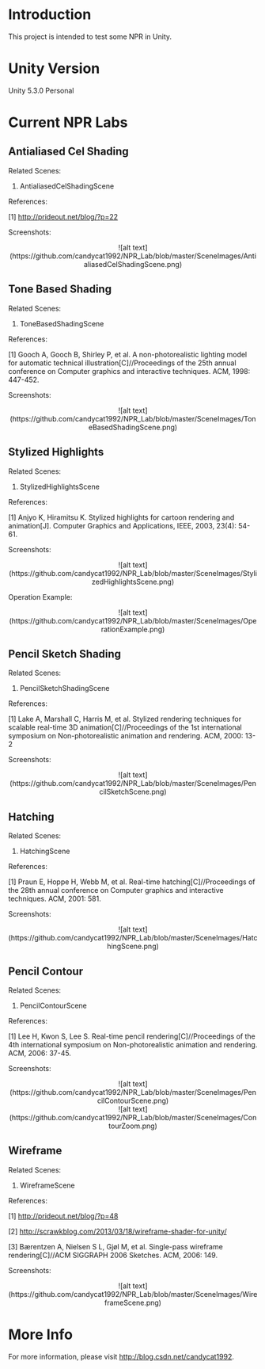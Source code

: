 # Introduction

This project is intended to test some NPR in Unity.

# Unity Version

Unity 5.3.0 Personal

# Current NPR Labs

## Antialiased Cel Shading

Related Scenes:

1. AntialiasedCelShadingScene

References:

[1] http://prideout.net/blog/?p=22

Screenshots:

<center>![alt text](https://github.com/candycat1992/NPR_Lab/blob/master/SceneImages/AntialiasedCelShadingScene.png)</center>

## Tone Based Shading

Related Scenes:

1. ToneBasedShadingScene

References:

[1] Gooch A, Gooch B, Shirley P, et al. A non-photorealistic lighting model for automatic technical illustration[C]//Proceedings of the 25th annual conference on Computer graphics and interactive techniques. ACM, 1998: 447-452.

Screenshots:

<center>![alt text](https://github.com/candycat1992/NPR_Lab/blob/master/SceneImages/ToneBasedShadingScene.png)</center>

## Stylized Highlights

Related Scenes:

1. StylizedHighlightsScene

References:

[1] Anjyo K, Hiramitsu K. Stylized highlights for cartoon rendering and animation[J]. Computer Graphics and Applications, IEEE, 2003, 23(4): 54-61.

Screenshots:

<center>![alt text](https://github.com/candycat1992/NPR_Lab/blob/master/SceneImages/StylizedHighlightsScene.png)</center>

Operation Example:

<center>![alt text](https://github.com/candycat1992/NPR_Lab/blob/master/SceneImages/OperationExample.png)</center>

## Pencil Sketch Shading

Related Scenes:

1. PencilSketchShadingScene

References:

[1] Lake A, Marshall C, Harris M, et al. Stylized rendering techniques for scalable real-time 3D animation[C]//Proceedings of the 1st international symposium on Non-photorealistic animation and rendering. ACM, 2000: 13-2

Screenshots:

<center>![alt text](https://github.com/candycat1992/NPR_Lab/blob/master/SceneImages/PencilSketchScene.png)</center>

## Hatching

Related Scenes:

1. HatchingScene

References:

[1] Praun E, Hoppe H, Webb M, et al. Real-time hatching[C]//Proceedings of the 28th annual conference on Computer graphics and interactive techniques. ACM, 2001: 581.

Screenshots:

<center>![alt text](https://github.com/candycat1992/NPR_Lab/blob/master/SceneImages/HatchingScene.png)</center>

## Pencil Contour

Related Scenes:

1. PencilContourScene

References:

[1] Lee H, Kwon S, Lee S. Real-time pencil rendering[C]//Proceedings of the 4th international symposium on Non-photorealistic animation and rendering. ACM, 2006: 37-45.

Screenshots:

<center>![alt text](https://github.com/candycat1992/NPR_Lab/blob/master/SceneImages/PencilContourScene.png)</center>
<center>![alt text](https://github.com/candycat1992/NPR_Lab/blob/master/SceneImages/ContourZoom.png)</center>

## Wireframe

Related Scenes:

1. WireframeScene

References:

[1] http://prideout.net/blog/?p=48

[2] http://scrawkblog.com/2013/03/18/wireframe-shader-for-unity/

[3] Bærentzen A, Nielsen S L, Gjøl M, et al. Single-pass wireframe rendering[C]//ACM SIGGRAPH 2006 Sketches. ACM, 2006: 149.

Screenshots:

<center>![alt text](https://github.com/candycat1992/NPR_Lab/blob/master/SceneImages/WireframeScene.png)</center>

# More Info

For more information, please visit http://blog.csdn.net/candycat1992.


